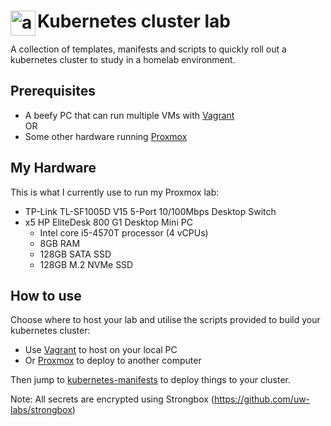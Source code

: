 # <img align="left" width="40px" src="https://upload.wikimedia.org/wikipedia/commons/thumb/3/39/Kubernetes_logo_without_workmark.svg/1200px-Kubernetes_logo_without_workmark.svg.png" alt="awesome-ebitengine" title="kubernetes" /> Kubernetes cluster lab

A collection of templates, manifests and scripts to quickly roll out a kubernetes cluster to study in a homelab environment.

## Prerequisites
- A beefy PC that can run multiple VMs with [Vagrant](https://github.com/DTLP/homelab/tree/main/vagrant)  
OR
- Some other hardware running [Proxmox](https://github.com/DTLP/homelab/tree/main/proxmox)

## My Hardware
This is what I currently use to run my Proxmox lab:
- TP-Link TL-SF1005D V15 5-Port 10/100Mbps Desktop Switch
- x5 HP EliteDesk 800 G1 Desktop Mini PC
  - Intel core i5-4570T processor (4 vCPUs)
  - 8GB RAM
  - 128GB SATA SSD
  - 128GB M.2 NVMe SSD

## How to use
Choose where to host your lab and utilise the scripts provided to build your kubernetes cluster:
  - Use [Vagrant](https://github.com/DTLP/homelab/tree/main/vagrant) to host on your local PC
  - Or [Proxmox](https://github.com/DTLP/homelab/tree/main/proxmox) to deploy to another computer

Then jump to [kubernetes-manifests](https://github.com/DTLP/homelab/tree/main/kubernetes-manifests) to deploy things to your cluster.

Note: All secrets are encrypted using Strongbox (https://github.com/uw-labs/strongbox)
